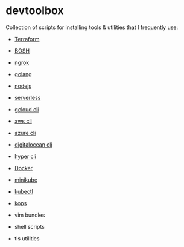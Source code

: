 # devtoolbox

Collection of scripts for installing tools & utilities that I frequently use:
* [Terraform](https://www.terraform.io/)
* [BOSH](http://bosh.io/)
* [ngrok](https://ngrok.com/)

* [golang](https://golang.org/)
* [nodejs](https://nodejs.org/en/)
* [serverless](https://serverless.com/)

* [gcloud cli](https://cloud.google.com/sdk/)
* [aws cli](https://aws.amazon.com/cli/)
* [azure cli](https://docs.microsoft.com/en-us/cli/azure/overview)
* [digitalocean cli](https://www.digitalocean.com/community/tutorials/how-to-use-doctl-the-official-digitalocean-command-line-client)
* [hyper cli](https://www.hyper.sh/)

* [Docker](https://docs.docker.com/engine/installation/linux/ubuntu/)
* [minikube](https://github.com/kubernetes/minikube/)
* [kubectl](https://kubernetes.io/docs/tasks/tools/install-kubectl/)
* [kops](https://github.com/kubernetes/kops)

* vim bundles
* shell scripts
* tls utilities

